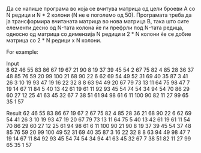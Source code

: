 Да се напише програма во која се вчитува матрица од цели броеви A со N редици и N * 2 колони (N не е поголемо од 50). Програмата треба да ја трансформира вчитаната матрица во нова матрица B, така што сите елементи десно од N-тата колона ќе ги префрли под N-тата редица, односно од матрица со димензија N редици и 2 * N колони ќе се добие матрица со 2 * N редици x N колони.

For example:

Input	
8
62  46  55  83  86  67  19  67  21  90  8  19  37  39  45  54 
2  67  75  82  4  85  28  36  37  48  85  76  59  20  99  100 
21  68  90  22  6  62  69  54  49  52  31  69  40  35  87  3 
41  26  3  10  19  93  47  19  16  22  32  8  8  63  94  49 
20  67  79  73  13  11  64  75  98  47  7  19  14  67  11  84 
5  40  13  42  61  19  61  11  92  93  45  54  74  54  34  94 
54  70  86  29  60  27  12  25  41  63  45  32  67  7  38  51 
61  94  98  61  6  11  100  90  82  11  27  99  65  35  1  57

Result
62 46 55 83 86 67 19 67 
2 67 75 82 4 85 28 36 
21 68 90 22 6 62 69 54 
41 26 3 10 19 93 47 19 
20 67 79 73 13 11 64 75 
5 40 13 42 61 19 61 11 
54 70 86 29 60 27 12 25 
61 94 98 61 6 11 100 90 
21 90 8 19 37 39 45 54 
37 48 85 76 59 20 99 100 
49 52 31 69 40 35 87 3 
16 22 32 8 8 63 94 49 
98 47 7 19 14 67 11 84 
92 93 45 54 74 54 34 94 
41 63 45 32 67 7 38 51 
82 11 27 99 65 35 1 57